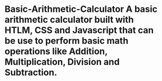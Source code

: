 # Basic-Arithmetic-Calculator A basic arithmetic calculator built with HTLM, CSS and Javascript that can be use to perform basic math operations like Addition, Multiplication, Division and Subtraction.
